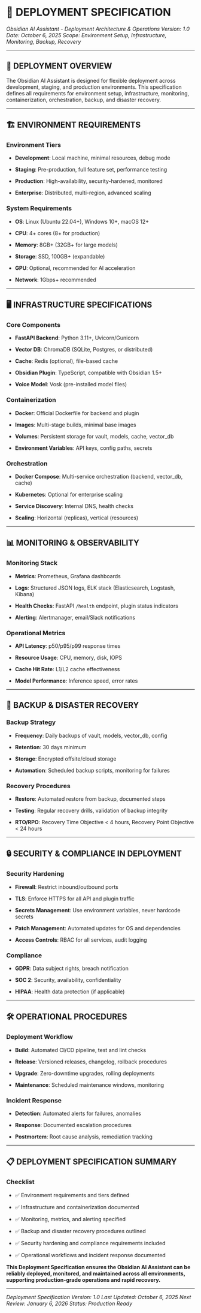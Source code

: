 # 🚀 **DEPLOYMENT SPECIFICATION**

_Obsidian AI Assistant - Deployment Architecture & Operations_
_Version: 1.0_
_Date: October 6, 2025_
_Scope: Environment Setup, Infrastructure, Monitoring, Backup, Recovery_

---

## 🎯 **DEPLOYMENT OVERVIEW**

The Obsidian AI Assistant is designed for flexible deployment across
development, staging, and production environments. This specification defines
all requirements for environment setup, infrastructure, monitoring,
containerization, orchestration, backup, and disaster recovery.

---

## 🏗️ **ENVIRONMENT REQUIREMENTS**

### **Environment Tiers**

- **Development**: Local machine, minimal resources, debug mode

- **Staging**: Pre-production, full feature set, performance testing

- **Production**: High-availability, security-hardened, monitored

- **Enterprise**: Distributed, multi-region, advanced scaling

### **System Requirements**

- **OS**: Linux (Ubuntu 22.04+), Windows 10+, macOS 12+

- **CPU**: 4+ cores (8+ for production)

- **Memory**: 8GB+ (32GB+ for large models)

- **Storage**: SSD, 100GB+ (expandable)

- **GPU**: Optional, recommended for AI acceleration

- **Network**: 1Gbps+ recommended

---

## 🖥️ **INFRASTRUCTURE SPECIFICATIONS**

### **Core Components**

- **FastAPI Backend**: Python 3.11+, Uvicorn/Gunicorn

- **Vector DB**: ChromaDB (SQLite, Postgres, or distributed)

- **Cache**: Redis (optional), file-based cache

- **Obsidian Plugin**: TypeScript, compatible with Obsidian 1.5+

- **Voice Model**: Vosk (pre-installed model files)

### **Containerization**

- **Docker**: Official Dockerfile for backend and plugin

- **Images**: Multi-stage builds, minimal base images

- **Volumes**: Persistent storage for vault, models, cache, vector_db

- **Environment Variables**: API keys, config paths, secrets

### **Orchestration**

- **Docker Compose**: Multi-service orchestration (backend, vector_db, cache)

- **Kubernetes**: Optional for enterprise scaling

- **Service Discovery**: Internal DNS, health checks

- **Scaling**: Horizontal (replicas), vertical (resources)

---

## 📊 **MONITORING & OBSERVABILITY**

### **Monitoring Stack**

- **Metrics**: Prometheus, Grafana dashboards

- **Logs**: Structured JSON logs, ELK stack (Elasticsearch, Logstash, Kibana)

- **Health Checks**: FastAPI `/health` endpoint, plugin status indicators

- **Alerting**: Alertmanager, email/Slack notifications

### **Operational Metrics**

- **API Latency**: p50/p95/p99 response times

- **Resource Usage**: CPU, memory, disk, IOPS

- **Cache Hit Rate**: L1/L2 cache effectiveness

- **Model Performance**: Inference speed, error rates

---

## 💾 **BACKUP & DISASTER RECOVERY**

### **Backup Strategy**

- **Frequency**: Daily backups of vault, models, vector_db, config

- **Retention**: 30 days minimum

- **Storage**: Encrypted offsite/cloud storage

- **Automation**: Scheduled backup scripts, monitoring for failures

### **Recovery Procedures**

- **Restore**: Automated restore from backup, documented steps

- **Testing**: Regular recovery drills, validation of backup integrity

- **RTO/RPO**: Recovery Time Objective < 4 hours, Recovery Point Objective < 24 hours

---

## 🔒 **SECURITY & COMPLIANCE IN DEPLOYMENT**

### **Security Hardening**

- **Firewall**: Restrict inbound/outbound ports

- **TLS**: Enforce HTTPS for all API and plugin traffic

- **Secrets Management**: Use environment variables, never hardcode secrets

- **Patch Management**: Automated updates for OS and dependencies

- **Access Controls**: RBAC for all services, audit logging

### **Compliance**

- **GDPR**: Data subject rights, breach notification

- **SOC 2**: Security, availability, confidentiality

- **HIPAA**: Health data protection (if applicable)

---

## 🛠️ **OPERATIONAL PROCEDURES**

### **Deployment Workflow**

- **Build**: Automated CI/CD pipeline, test and lint checks

- **Release**: Versioned releases, changelog, rollback procedures

- **Upgrade**: Zero-downtime upgrades, rolling deployments

- **Maintenance**: Scheduled maintenance windows, monitoring

### **Incident Response**

- **Detection**: Automated alerts for failures, anomalies

- **Response**: Documented escalation procedures

- **Postmortem**: Root cause analysis, remediation tracking

---

## 📋 **DEPLOYMENT SPECIFICATION SUMMARY**

### **Checklist**

- ✅ Environment requirements and tiers defined

- ✅ Infrastructure and containerization documented

- ✅ Monitoring, metrics, and alerting specified

- ✅ Backup and disaster recovery procedures outlined

- ✅ Security hardening and compliance requirements included

- ✅ Operational workflows and incident response documented

**This Deployment Specification ensures the Obsidian AI Assistant can be
reliably deployed, monitored, and maintained across all environments, supporting
production-grade operations and rapid recovery.**

---

_Deployment Specification Version: 1.0_
_Last Updated: October 6, 2025_
_Next Review: January 6, 2026_
_Status: Production Ready_
